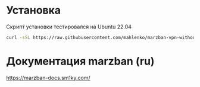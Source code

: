 # Установка
Скрипт установки тестировался на Ubuntu 22.04
```bash
curl -sSL https://raw.githubusercontent.com/mahlenko/marzban-vpn-without-docker/refs/heads/main/marzban_install.sh | bash
```
# Документация marzban (ru)
https://marzban-docs.sm1ky.com/
